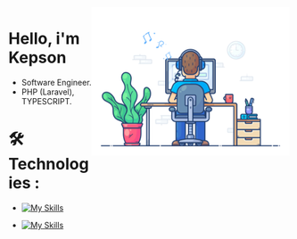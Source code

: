 <div align="left">
  <a href="https://api.daily.dev/get?r=SupianIDz" target="_blank">
    <img
      width="355"
      align="right"
      src="https://raw.githubusercontent.com/SupianIDz/SupianIDz/main/coding.gif"
    />
  </a>
</div>

# Hello, i'm Kepson
  - Software Engineer.
  - PHP (Laravel), TYPESCRIPT.
    
 #  🛠 Technologies :
 - [![My Skills](https://skillicons.dev/icons?i=js,typescript,tailwind,vue,livewire)](https://skillicons.dev)
   
 - [![My Skills](https://skillicons.dev/icons?i=php,postgres,docker,aws)](https://skillicons.dev)



